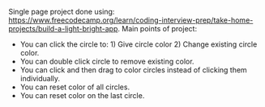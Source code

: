 Single page project done using: https://www.freecodecamp.org/learn/coding-interview-prep/take-home-projects/build-a-light-bright-app.
Main points of project:
- You can click the circle to: 1) Give circle color 2) Change existing circle color.
- You can double click circle to remove existing color.
- You can click and then drag to color circles instead of clicking them individually.
- You can reset color of all circles.
- You can reset color on the last circle.
